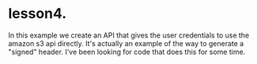 lesson4.
========

In this example we create an API that gives the user credentials to use the amazon s3 api directly. It's actually an example of the way to generate a "signed" header. I've been looking for code that does this for some time.